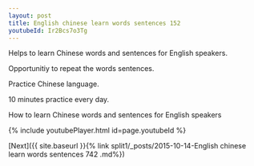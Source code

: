 ```yaml
---
layout: post
title: English chinese learn words sentences 152 
youtubeId: Ir2Bcs7o3Tg
---
```

 
 
Helps to learn Chinese words and sentences for English speakers.

Opportunitiy to repeat the words sentences. 

Practice Chinese language. 
 
10 minutes practice every day. 
 
How to learn Chinese words and sentences for English speakers 
 
{% include youtubePlayer.html id=page.youtubeId %}
 
 
[Next]({{ site.baseurl }}{% link  split1/_posts/2015-10-14-English chinese learn words sentences 742 .md%})
 
